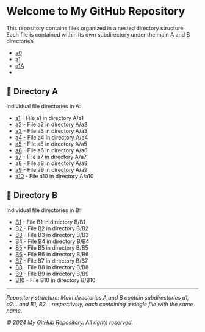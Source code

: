 # Welcome to My GitHub Repository

This repository contains files organized in a nested directory structure. Each file is contained within its own subdirectory under the main A and B directories.

- [a0](./114fin/Class0/Class0_slide.html)
- [a1](./114fin/Class1/Class1_slide.html)
- [a1A](./114fin/Class1/Class11_slide.html)
- 

## 📁 Directory A

Individual file directories in A:

- [a1](./A/a1/a1) - File a1 in directory A/a1
- [a2](./A/a2/a2) - File a2 in directory A/a2
- [a3](./A/a3/a3) - File a3 in directory A/a3
- [a4](./A/a4/a4) - File a4 in directory A/a4
- [a5](./A/a5/a5) - File a5 in directory A/a5
- [a6](./A/a6/a6) - File a6 in directory A/a6
- [a7](./A/a7/a7) - File a7 in directory A/a7
- [a8](./A/a8/a8) - File a8 in directory A/a8
- [a9](./A/a9/a9) - File a9 in directory A/a9
- [a10](./A/a10/a10) - File a10 in directory A/a10

## 📁 Directory B

Individual file directories in B:

- [B1](./B/B1/B1) - File B1 in directory B/B1
- [B2](./B/B2/B2) - File B2 in directory B/B2
- [B3](./B/B3/B3) - File B3 in directory B/B3
- [B4](./B/B4/B4) - File B4 in directory B/B4
- [B5](./B/B5/B5) - File B5 in directory B/B5
- [B6](./B/B6/B6) - File B6 in directory B/B6
- [B7](./B/B7/B7) - File B7 in directory B/B7
- [B8](./B/B8/B8) - File B8 in directory B/B8
- [B9](./B/B9/B9) - File B9 in directory B/B9
- [B10](./B/B10/B10) - File B10 in directory B/B10

---

*Repository structure: Main directories A and B contain subdirectories a1, a2... and B1, B2... respectively, each containing a single file with the same name.*

*© 2024 My GitHub Repository. All rights reserved.*
